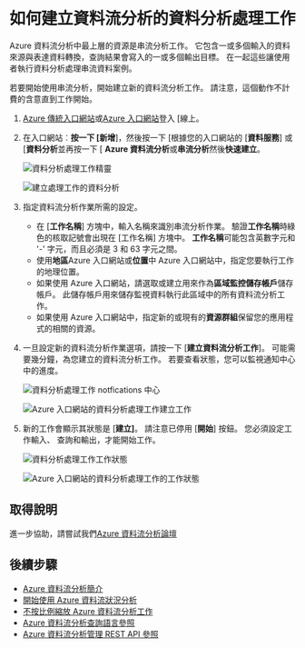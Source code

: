 <properties 
    pageTitle="如何建立資料流分析的資料分析處理工作 |Microsoft Azure" 
    description="建立資料流分析的資料分析處理工作 |學習路徑區段。"
    keywords="資料分析處理"
    documentationCenter=""
    services="stream-analytics"
    authors="jeffstokes72" 
    manager="jhubbard" 
    editor="cgronlun"/>

<tags 
    ms.service="stream-analytics" 
    ms.devlang="na" 
    ms.topic="article" 
    ms.tgt_pltfrm="na" 
    ms.workload="data-services" 
    ms.date="09/26/2016" 
    ms.author="jeffstok"/> 

# <a name="how-to-create-a-data-analytics-processing-job-for-stream-analytics"></a>如何建立資料流分析的資料分析處理工作

Azure 資料流分析中最上層的資源是串流分析工作。  它包含一或多個輸入的資料來源與表達資料轉換，查詢結果會寫入的一或多個輸出目標。 在一起這些讓使用者執行資料分析處理串流資料案例。

若要開始使用串流分析，開始建立新的資料流分析工作。  請注意，這個動作不計費的含意直到工作開始。

1.  [Azure 傳統入口網站](http://manage.windowsazure.com)或[Azure 入口網站](https://portal.azure.com/)登入 [線上。
2.  在入口網站︰**按一下 [新增**]，然後按一下 [根據您的入口網站的 [**資料服務**] 或 [**資料分析**並再按一下 [ **Azure 資料流分析**或**串流分析**然後**快速建立**。

    ![資料分析處理工作精靈](./media/stream-analytics-create-a-job/1-stream-analytics-create-a-job.png)  

    ![建立處理工作的資料分析](./media/stream-analytics-create-a-job/4-stream-analytics-create-a-job.png)  

3.  指定資料流分析作業所需的設定。
    - 在 [**工作名稱**] 方塊中，輸入名稱來識別串流分析作業。 驗證**工作名稱**時綠色的核取記號會出現在 [工作名稱] 方塊中。 **工作名稱**可能包含英數字元和 '-' 字元，而且必須是 3 和 63 字元之間。
    - 使用**地區**Azure 入口網站或**位置**中 Azure 入口網站中，指定您要執行工作的地理位置。
    - 如果使用 Azure 入口網站，請選取或建立用來作為**區域監控儲存帳戶**儲存帳戶。 此儲存帳戶用來儲存監視資料執行此區域中的所有資料流分析工作。
    - 如果使用 Azure 入口網站中，指定新的或現有的**資源群組**保留您的應用程式的相關的資源。

4.  一旦設定新的資料流分析作業選項，請按一下 [**建立資料流分析工作**]。 可能需要幾分鐘，為您建立的資料流分析工作。 若要查看狀態，您可以監視通知中心中的進度。

    ![資料分析處理工作 notfications 中心](./media/stream-analytics-create-a-job/2-stream-analytics-create-a-job.png)  

    ![Azure 入口網站的資料分析處理工作建立工作](./media/stream-analytics-create-a-job/5-stream-analytics-create-a-job.png)  

5.  新的工作會顯示其狀態是 [**建立]**。 請注意已停用 [**開始**] 按鈕。 您必須設定工作輸入、 查詢和輸出，才能開始工作。

    ![資料分析處理工作工作狀態](./media/stream-analytics-create-a-job/3-stream-analytics-create-a-job.png)  

    ![Azure 入口網站的資料分析處理工作的工作狀態](./media/stream-analytics-create-a-job/6-stream-analytics-create-a-job.png)  

## <a name="get-help"></a>取得說明
進一步協助，請嘗試我們[Azure 資料流分析論壇](https://social.msdn.microsoft.com/Forums/en-US/home?forum=AzureStreamAnalytics)

## <a name="next-steps"></a>後續步驟

- [Azure 資料流分析簡介](stream-analytics-introduction.md)
- [開始使用 Azure 資料流狀況分析](stream-analytics-get-started.md)
- [不按比例縮放 Azure 資料流分析工作](stream-analytics-scale-jobs.md)
- [Azure 資料流分析查詢語言參照](https://msdn.microsoft.com/library/azure/dn834998.aspx)
- [Azure 資料流分析管理 REST API 參照](https://msdn.microsoft.com/library/azure/dn835031.aspx)

